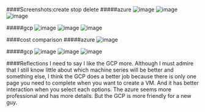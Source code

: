 ####Screenshots:create stop delete
#####azure
![image](https://github.com/user-attachments/assets/86528228-81ac-4f84-8e42-6a2f8c8f5a67)
![image](https://github.com/user-attachments/assets/009bf1aa-b307-4c61-bc61-357f4554b676)
![image](https://github.com/user-attachments/assets/49782cf1-d62e-474c-850d-ccacb1335826)

#####gcp
![image](https://github.com/user-attachments/assets/e172960c-9709-4653-8f4b-a03d9d12392d)
![image](https://github.com/user-attachments/assets/65b271ae-8fab-4909-be72-e23c95a36e9f)
![image](https://github.com/user-attachments/assets/37e16874-5fa8-422e-bc8e-49b35982b596)

####cost comparison
#####azure
![image](https://github.com/user-attachments/assets/02eaa9bf-c8c9-427c-81e9-6854cbed219b)

#####gcp
![image](https://github.com/user-attachments/assets/615a3d34-80a0-4b34-9dcf-ea9131620e72)
![image](https://github.com/user-attachments/assets/c2b49ab7-d721-463e-91d6-f4138af32624)
![image](https://github.com/user-attachments/assets/9efe5b88-4802-4639-ae1c-0e4ad9ec178d)

####Reflections
I need to say I like the GCP more. 
Although I must admire that I still know little about which machine series will be better and something else,  I think the GCP does a better job because there is only one page you need to complete when you want to create a VM. And it has better interaction when you select each options. The azure seems more professional and has more details. But the GCP is more friendly for a new guy.
